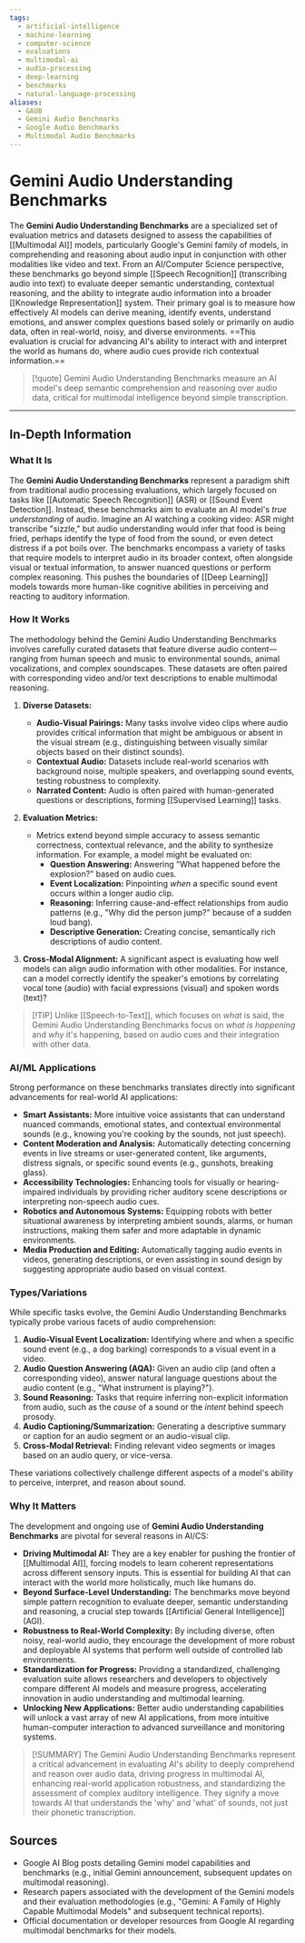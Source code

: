 ```yaml
---
tags:
  - artificial-intelligence
  - machine-learning
  - computer-science
  - evaluations
  - multimodal-ai
  - audio-processing
  - deep-learning
  - benchmarks
  - natural-language-processing
aliases:
  - GAUB
  - Gemini Audio Benchmarks
  - Google Audio Benchmarks
  - Multimodal Audio Benchmarks
---
```


# Gemini Audio Understanding Benchmarks

The **Gemini Audio Understanding Benchmarks** are a specialized set of evaluation metrics and datasets designed to assess the capabilities of [[Multimodal AI]] models, particularly Google's Gemini family of models, in comprehending and reasoning about audio input in conjunction with other modalities like video and text. From an AI/Computer Science perspective, these benchmarks go beyond simple [[Speech Recognition]] (transcribing audio into text) to evaluate deeper semantic understanding, contextual reasoning, and the ability to integrate audio information into a broader [[Knowledge Representation]] system. Their primary goal is to measure how effectively AI models can derive meaning, identify events, understand emotions, and answer complex questions based solely or primarily on audio data, often in real-world, noisy, and diverse environments. ==This evaluation is crucial for advancing AI's ability to interact with and interpret the world as humans do, where audio cues provide rich contextual information.==

> [!quote] Gemini Audio Understanding Benchmarks measure an AI model's deep semantic comprehension and reasoning over audio data, critical for multimodal intelligence beyond simple transcription.

---

## In-Depth Information

### What It Is
The **Gemini Audio Understanding Benchmarks** represent a paradigm shift from traditional audio processing evaluations, which largely focused on tasks like [[Automatic Speech Recognition]] (ASR) or [[Sound Event Detection]]. Instead, these benchmarks aim to evaluate an AI model's *true understanding* of audio. Imagine an AI watching a cooking video: ASR might transcribe "sizzle," but audio understanding would infer that food is being fried, perhaps identify the type of food from the sound, or even detect distress if a pot boils over. The benchmarks encompass a variety of tasks that require models to interpret audio in its broader context, often alongside visual or textual information, to answer nuanced questions or perform complex reasoning. This pushes the boundaries of [[Deep Learning]] models towards more human-like cognitive abilities in perceiving and reacting to auditory information.

### How It Works
The methodology behind the Gemini Audio Understanding Benchmarks involves carefully curated datasets that feature diverse audio content—ranging from human speech and music to environmental sounds, animal vocalizations, and complex soundscapes. These datasets are often paired with corresponding video and/or text descriptions to enable multimodal reasoning.

1.  **Diverse Datasets:**
    *   **Audio-Visual Pairings:** Many tasks involve video clips where audio provides critical information that might be ambiguous or absent in the visual stream (e.g., distinguishing between visually similar objects based on their distinct sounds).
    *   **Contextual Audio:** Datasets include real-world scenarios with background noise, multiple speakers, and overlapping sound events, testing robustness to complexity.
    *   **Narrated Content:** Audio is often paired with human-generated questions or descriptions, forming [[Supervised Learning]] tasks.

2.  **Evaluation Metrics:**
    *   Metrics extend beyond simple accuracy to assess semantic correctness, contextual relevance, and the ability to synthesize information. For example, a model might be evaluated on:
        *   **Question Answering:** Answering "What happened before the explosion?" based on audio cues.
        *   **Event Localization:** Pinpointing *when* a specific sound event occurs within a longer audio clip.
        *   **Reasoning:** Inferring cause-and-effect relationships from audio patterns (e.g., "Why did the person jump?" because of a sudden loud bang).
        *   **Descriptive Generation:** Creating concise, semantically rich descriptions of audio content.

3.  **Cross-Modal Alignment:** A significant aspect is evaluating how well models can align audio information with other modalities. For instance, can a model correctly identify the speaker's emotions by correlating vocal tone (audio) with facial expressions (visual) and spoken words (text)?

> [!TIP] Unlike [[Speech-to-Text]], which focuses on *what* is said, the Gemini Audio Understanding Benchmarks focus on *what is happening* and *why* it's happening, based on audio cues and their integration with other data.

### AI/ML Applications
Strong performance on these benchmarks translates directly into significant advancements for real-world AI applications:

*   **Smart Assistants:** More intuitive voice assistants that can understand nuanced commands, emotional states, and contextual environmental sounds (e.g., knowing you're cooking by the sounds, not just speech).
*   **Content Moderation and Analysis:** Automatically detecting concerning events in live streams or user-generated content, like arguments, distress signals, or specific sound events (e.g., gunshots, breaking glass).
*   **Accessibility Technologies:** Enhancing tools for visually or hearing-impaired individuals by providing richer auditory scene descriptions or interpreting non-speech audio cues.
*   **Robotics and Autonomous Systems:** Equipping robots with better situational awareness by interpreting ambient sounds, alarms, or human instructions, making them safer and more adaptable in dynamic environments.
*   **Media Production and Editing:** Automatically tagging audio events in videos, generating descriptions, or even assisting in sound design by suggesting appropriate audio based on visual context.

### Types/Variations
While specific tasks evolve, the Gemini Audio Understanding Benchmarks typically probe various facets of audio comprehension:

1.  **Audio-Visual Event Localization:** Identifying where and when a specific sound event (e.g., a dog barking) corresponds to a visual event in a video.
2.  **Audio Question Answering (AQA):** Given an audio clip (and often a corresponding video), answer natural language questions about the audio content (e.g., "What instrument is playing?").
3.  **Sound Reasoning:** Tasks that require inferring non-explicit information from audio, such as the *cause* of a sound or the *intent* behind speech prosody.
4.  **Audio Captioning/Summarization:** Generating a descriptive summary or caption for an audio segment or an audio-visual clip.
5.  **Cross-Modal Retrieval:** Finding relevant video segments or images based on an audio query, or vice-versa.

These variations collectively challenge different aspects of a model's ability to perceive, interpret, and reason about sound.

### Why It Matters
The development and ongoing use of **Gemini Audio Understanding Benchmarks** are pivotal for several reasons in AI/CS:

*   **Driving Multimodal AI:** They are a key enabler for pushing the frontier of [[Multimodal AI]], forcing models to learn coherent representations across different sensory inputs. This is essential for building AI that can interact with the world more holistically, much like humans do.
*   **Beyond Surface-Level Understanding:** The benchmarks move beyond simple pattern recognition to evaluate deeper, semantic understanding and reasoning, a crucial step towards [[Artificial General Intelligence]] (AGI).
*   **Robustness to Real-World Complexity:** By including diverse, often noisy, real-world audio, they encourage the development of more robust and deployable AI systems that perform well outside of controlled lab environments.
*   **Standardization for Progress:** Providing a standardized, challenging evaluation suite allows researchers and developers to objectively compare different AI models and measure progress, accelerating innovation in audio understanding and multimodal learning.
*   **Unlocking New Applications:** Better audio understanding capabilities will unlock a vast array of new AI applications, from more intuitive human-computer interaction to advanced surveillance and monitoring systems.

> [!SUMMARY] The Gemini Audio Understanding Benchmarks represent a critical advancement in evaluating AI's ability to deeply comprehend and reason over audio data, driving progress in multimodal AI, enhancing real-world application robustness, and standardizing the assessment of complex auditory intelligence. They signify a move towards AI that understands the 'why' and 'what' of sounds, not just their phonetic transcription.

## Sources

*   Google AI Blog posts detailing Gemini model capabilities and benchmarks (e.g., initial Gemini announcement, subsequent updates on multimodal reasoning).
*   Research papers associated with the development of the Gemini models and their evaluation methodologies (e.g., "Gemini: A Family of Highly Capable Multimodal Models" and subsequent technical reports).
*   Official documentation or developer resources from Google AI regarding multimodal benchmarks for their models.